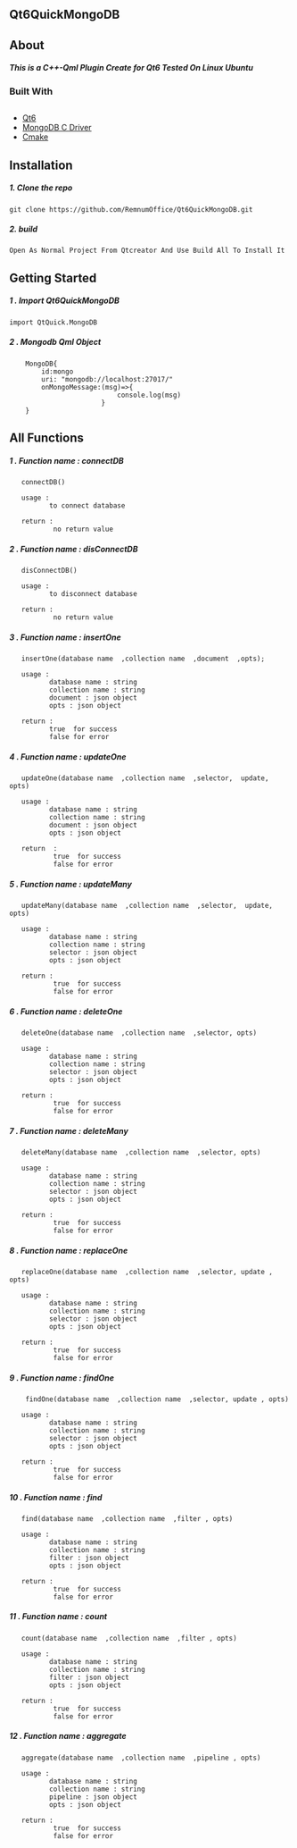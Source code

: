   <h2> Qt6QuickMongoDB </h2>



<!-- ABOUT THE PROJECT -->
## About 
##### This is a C++-Qml Plugin Create for Qt6 Tested On Linux Ubuntu 
### Built With
##  
* [Qt6](https://www.qt.io/product/qt6)
* [MongoDB C Driver](https://www.mongodb.com/docs/drivers/c/)
* [Cmake](https://cmake.org/)



## Installation


##### 1. Clone the repo
```
git clone https://github.com/RemnumOffice/Qt6QuickMongoDB.git  
```

##### 2. build
```
Open As Normal Project From Qtcreator And Use Build All To Install It

```



## Getting Started
##### 1 . Import Qt6QuickMongoDB 

```
import QtQuick.MongoDB
 ```

##### 2 . Mongodb Qml Object 
```
    MongoDB{
        id:mongo
        uri: "mongodb://localhost:27017/"
        onMongoMessage:(msg)=>{
                           console.log(msg)
                       }
    }

```


## All Functions


##### 1 .  Function name : connectDB

```
   connectDB()
   
   usage :
          to connect database 
          
   return :
           no return value
```

##### 2 .  Function name : disConnectDB
 
```
   disConnectDB()
   
   usage :
          to disconnect database 
          
   return :
           no return value
```


##### 3 .  Function name : insertOne
 
```
   insertOne(database name  ,collection name  ,document  ,opts);
   
   usage :
          database name : string 
          collection name : string
          document : json object
          opts : json object
          
   return :
          true  for success 
          false for error
```

##### 4 .  Function name : updateOne
 
```
   updateOne(database name  ,collection name  ,selector,  update, opts)
    
   usage :
          database name : string 
          collection name : string
          document : json object
          opts : json object
          
   return  :
           true  for success 
           false for error
```

##### 5 .  Function name : updateMany

```
   updateMany(database name  ,collection name  ,selector,  update, opts)

   usage :
          database name : string 
          collection name : string
          selector : json object
          opts : json object
          
   return :
           true  for success 
           false for error
```

##### 6 .  Function name : deleteOne 

```
   deleteOne(database name  ,collection name  ,selector, opts)
    
   usage :
          database name : string 
          collection name : string
          selector : json object
          opts : json object
          
   return :
           true  for success 
           false for error
```

##### 7 .  Function name : deleteMany

```
   deleteMany(database name  ,collection name  ,selector, opts)
    
   usage :
          database name : string 
          collection name : string
          selector : json object
          opts : json object
          
   return :
           true  for success 
           false for error
```

##### 8 .  Function name : replaceOne
 
```
   replaceOne(database name  ,collection name  ,selector, update , opts)
    
   usage :
          database name : string 
          collection name : string
          selector : json object
          opts : json object
          
   return :
           true  for success 
           false for error
```

##### 9 .  Function name : findOne
 
```
    findOne(database name  ,collection name  ,selector, update , opts)
    
   usage :
          database name : string 
          collection name : string
          selector : json object
          opts : json object
          
   return :
           true  for success 
           false for error
```
##### 10 .  Function name : find
 
```   
   find(database name  ,collection name  ,filter , opts)
    
   usage :
          database name : string 
          collection name : string
          filter : json object
          opts : json object
          
   return :
           true  for success 
           false for error
```

##### 11 .  Function name : count
 
```
   count(database name  ,collection name  ,filter , opts)
    
   usage :
          database name : string 
          collection name : string
          filter : json object
          opts : json object
          
   return :
           true  for success 
           false for error
```

##### 12 .  Function name : aggregate
 
```
   aggregate(database name  ,collection name  ,pipeline , opts)
    
   usage :
          database name : string 
          collection name : string
          pipeline : json object
          opts : json object
          
   return :
           true  for success 
           false for error
```


<!-- Installation : Open As Normal Project From Qtcreator and use build all to install it
 -->

<!-- this is a c++/qml plugin for Qt6
tested on linux ubuntu
installation :
open as normal project from qtcreator
and us build all to install it

after installation you can use it from any qml resource file 
usage:

import QtQuick.MongoDB

    MongoDB{
        id:mongo
        uri: "mongodb://localhost:27017/"
        onMongoMessage:(msg)=>{
                           console.log(msg)
                       }
    }


// can used from any js code inside the qml js blocks
Component.onCompleted: {
  mongo.connectDB()
  var obj= {
    "name" : "user",
    "age" : 30
    }
    
  mongo.insertOne("database","users",obj,{})
  // where :
  // database -> is database name
  // users    -> is collection name
  // obj      -> object nedded to insert
  // {}       -> options
  
}

#all functions
-----------------------------------------------------------------------           
-----------------------------------------------------------------------           

-----------------------------------------------------------------------   
    






    QVariant findOne(QString dbStr,QString collectionStr, QJSValue filter,QJSValue opts);
    QVariant find(QString dbStr,QString collectionStr, QJSValue filter,QJSValue opts);
    int count(QString dbStr,QString collectionStr, QJSValue filter,QJSValue opts);

    QVariant aggregate(QString dbStr,QString collectionStr, QJSValue pipeline,QJSValue opts);


    void connectDB();
    void disConnectDB();
 -->
